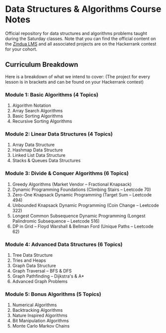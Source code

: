 # Data Structures & Algorithms Course Notes
Official repository for data structures and algorithms problems taught during the Saturday classes. Note that you can find the official content on the [Zindua LMS](https://app.zinduaschool.com) and all associated projects are on the Hackerrank contest for your cohort.

## Curriculum Breakdown
Here is a breakdown of what we intend to cover: (The project for every lesson is in brackets and can be found on your Hackerrank contest)

### Module 1: Basic Algorithms (4 Topics)
 1. Algorithm Notation
 2. Array Search Algorithms
 3. Basic Sorting Algorithms
 4. Recursive Sorting Algorithms

### Module 2: Linear Data Structures (4 Topics)
1. Array Data Structure
2. Hashmap Data Structure
3. Linked List Data Structure
4. Stacks & Queues Data Structures

### Module 3: Divide & Conquer Algorithms (6 Topics)
1. Greedy Algorithms (Market Vendor – Fractional Knapsack)
2. Dynamic Programming Foundations (Climbing Stairs – Leetcode 70)
3. Zero-One Knapsack Dynamic Programming (Target Sum – Leetcode 494)
4. Unbounded Knapsack Dynamic Programming (Coin Change – Leetcode 322)
5. Longest Common Subsequence Dynamic Programming (Longest Palindromic Subsequence – Leetcode 516)
6. DP in Grid – Floyd Warshall & Bellman Ford (Unique Paths – Leetcode 62)

### Module 4: Advanced Data Structures (6 Topics)
1. Tree Data Structure
2. Tries and Heaps
3. Graph Data Structure
4. Graph Traversal – BFS & DFS
5. Graph Pathfinding – Dijkstra's & A*
6. Advanced Graph Problems

### Module 5: Bonus Algorithms (5 Topics)
1. Numerical Algorithms
2. Backtracking Algorithms
4. Nature Inspired Algorithms
5. Bit Manipulation Algorithms
6. Monte Carlo Markov Chains
